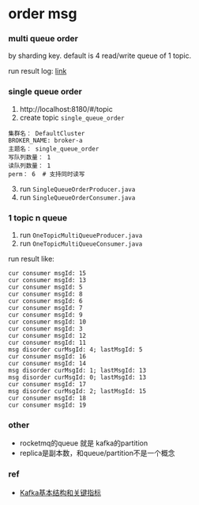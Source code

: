 # order msg

### multi queue order

by sharding key. default is 4 read/write queue of 1 topic.

run result log: [link](./multi_queue_order_consumer.log)

### single queue order

1. http://localhost:8180/#/topic
2. create topic `single_queue_order`
```text
集群名： DefaultCluster
BROKER_NAME: broker-a
主题名： single_queue_order
写队列数量： 1
读队列数量： 1
perm： 6  # 支持同时读写
```
3. run `SingleQueueOrderProducer.java`
4. run `SingleQueueOrderConsumer.java`

### 1 topic n queue

1. run `OneTopicMultiQueueProducer.java`
2. run `OneTopicMultiQueueConsumer.java`

run result like:
```shell
cur consumer msgId: 15
cur consumer msgId: 13
cur consumer msgId: 5
cur consumer msgId: 8
cur consumer msgId: 6
cur consumer msgId: 7
cur consumer msgId: 9
cur consumer msgId: 10
cur consumer msgId: 3
cur consumer msgId: 12
cur consumer msgId: 11
msg disorder curMsgId: 4; lastMsgId: 5
cur consumer msgId: 16
cur consumer msgId: 14
msg disorder curMsgId: 1; lastMsgId: 13
msg disorder curMsgId: 0; lastMsgId: 13
cur consumer msgId: 17
msg disorder curMsgId: 2; lastMsgId: 15
cur consumer msgId: 18
cur consumer msgId: 19
```

### other

* rocketmq的queue 就是 kafka的partition
* replica是副本数，和queue/partition不是一个概念

### ref

* [Kafka基本结构和关键指标](https://shibinfei.github.io/2018/05/19/Kafka%20-%20Overview/)
